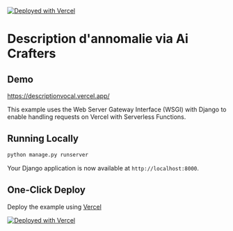 [![Deployed with Vercel](https://vercel.com/button)](https://descriptionvocal.vercel.app/)

# Description d'annomalie via Ai Crafters


## Demo

https://descriptionvocal.vercel.app/


This example uses the Web Server Gateway Interface (WSGI) with Django to enable handling requests on Vercel with Serverless Functions.

## Running Locally

```bash
python manage.py runserver
```

Your Django application is now available at `http://localhost:8000`.

## One-Click Deploy

Deploy the example using [Vercel](https://vercel.com?utm_source=github&utm_medium=readme&utm_campaign=vercel-examples)



[![Deployed with Vercel](https://vercel.com/button)](https://descriptionvocal.vercel.app/)
